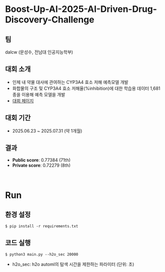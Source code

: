 # Boost-Up-AI-2025-AI-Driven-Drug-Discovery-Challenge

## 팀
dalcw (문성수, 전남대 인공지능학부)

## 대회 소개
- 인체 내 약물 대사에 관여하는 CYP3A4 효소 저해 예측모델 개발
- 화합물의 구조 및 CYP3A4 효소 저해율(%inhibition)에 대한 학습용 데이터 1,681종을 이용해 예측 모델을 개발
- [대회 페이지](https://dacon.io/competitions/official/236518/overview/description)

## 대회 기간
- 2025.06.23 ~ 2025.07.31 (약 1개월)

## 결과
- **Public score**: 0.77384 (71th)
- **Private score**: 0.72279 (8th)

<br>

# Run
## 환경 설정
```
$ pip install -r requirements.txt
```

## 코드 실행
```
$ python3 main.py --h2o_sec 20000
```
- h2o_sec: h2o automl의 탐색 시간을 제한하는 파라미터 (단위: 초)